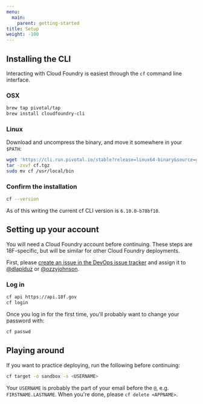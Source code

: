 ```yaml
---
menu:
  main:
    parent: getting-started
title: Setup
weight: -100
---
```


## Installing the CLI

Interacting with Cloud Foundry is easiest through the `cf` command line interface.

### OSX

```bash
brew tap pivotal/tap
brew install cloudfoundry-cli
```

### Linux

Download and uncompress the binary, and move it somewhere in your `$PATH`:

```bash
wget 'https://cli.run.pivotal.io/stable?release=linux64-binary&source=github' -O cf.tgz
tar -zxvf cf.tgz
sudo mv cf /usr/local/bin
```

### Confirm the installation

```bash
cf --version
```

As of this writing the current cf CLI version is `6.10.0-b78bf10`.

## Setting up your account

You will need a Cloud Foundry account before continuing. These steps are 18F-specific, but will be similar for other Cloud Foundry deployments.

First, please [create an issue in the DevOps issue tracker](https://github.com/18F/DevOps/issues/new) and assign it to [@dlapiduz](https://github.com/dlapiduz) or [@ozzyjohnson](https://github.com/ozzyjohnson).

### Log in

```bash
cf api https://api.18f.gov
cf login
```

Once you log in for the first time, you'll probably want to change your password with:

```bash
cf passwd
```

## Playing around

If you want to practice deploying, run the following before continuing:


```bash
cf target -o sandbox -s <USERNAME>
```

Your `USERNAME` is probably the part of your email before the `@`, e.g. `FIRSTNAME.LASTNAME`. When you're done, please `cf delete <APPNAME>`.
